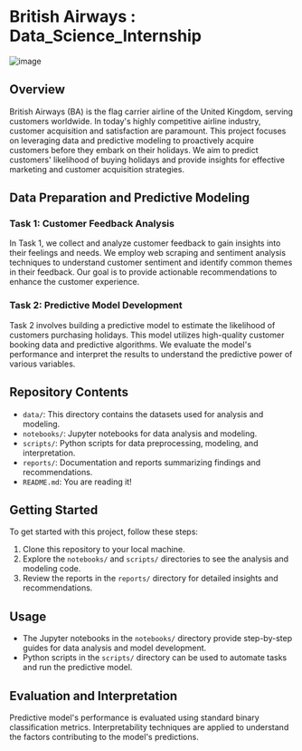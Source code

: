 # British Airways : Data_Science_Internship

![image](https://github.com/Ameena-Farzana/British_Airways-Data_Science_Internship/assets/121862099/3a10e8aa-083d-474b-b1a7-3206e702c091)


## Overview

British Airways (BA) is the flag carrier airline of the United Kingdom, serving customers worldwide. In today's highly competitive airline industry, customer acquisition and satisfaction are paramount. This project focuses on leveraging data and predictive modeling to proactively acquire customers before they embark on their holidays. We aim to predict customers' likelihood of buying holidays and provide insights for effective marketing and customer acquisition strategies.

## Data Preparation and Predictive Modeling

### Task 1: Customer Feedback Analysis

In Task 1, we collect and analyze customer feedback to gain insights into their feelings and needs. We employ web scraping and sentiment analysis techniques to understand customer sentiment and identify common themes in their feedback. Our goal is to provide actionable recommendations to enhance the customer experience.

### Task 2: Predictive Model Development

Task 2 involves building a predictive model to estimate the likelihood of customers purchasing holidays. This model utilizes high-quality customer booking data and predictive algorithms. We evaluate the model's performance and interpret the results to understand the predictive power of various variables.

## Repository Contents

- `data/`: This directory contains the datasets used for analysis and modeling.
- `notebooks/`: Jupyter notebooks for data analysis and modeling.
- `scripts/`: Python scripts for data preprocessing, modeling, and interpretation.
- `reports/`: Documentation and reports summarizing findings and recommendations.
- `README.md`: You are reading it!

## Getting Started

To get started with this project, follow these steps:

1. Clone this repository to your local machine.
2. Explore the `notebooks/` and `scripts/` directories to see the analysis and modeling code.
3. Review the reports in the `reports/` directory for detailed insights and recommendations.

## Usage

- The Jupyter notebooks in the `notebooks/` directory provide step-by-step guides for data analysis and model development.
- Python scripts in the `scripts/` directory can be used to automate tasks and run the predictive model.

## Evaluation and Interpretation

Predictive model's performance is evaluated using standard binary classification metrics. Interpretability techniques are applied to understand the factors contributing to the model's predictions.

